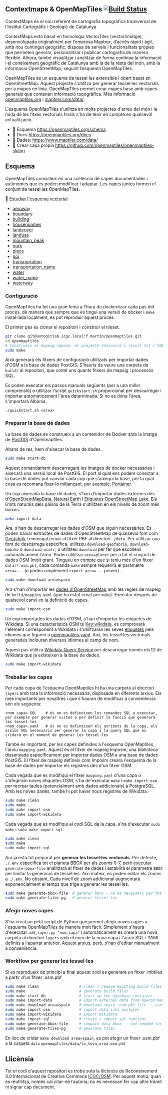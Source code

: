 ## Contextmaps & OpenMapTiles [![Build Status](https://github.com/openmaptiles/openmaptiles/workflows/OMT_CI/badge.svg?branch=master)](https://github.com/openmaptiles/openmaptiles/actions)

ContextMaps és el nou referent de cartografia topogràfica transversal de l’Institut Cartogràfic i Geològic de Catalunya

ContextMaps està basat en tecnologia VectorTiles (vector/imatge), desenvolupada originalment per l’empresa Mapbox, d’accés ràpid i àgil, amb nou contingut geogràfic, disposa de serveis i funcionalitats pròpies que permeten generar, personalitzar i publicar cartografia de manera flexible. Alhora, també visualitzar i analitzar de forma contínua la informació i el coneixement geogràfic de Catalunya amb la de la resta del món, amb la informació OpenStreetMap, seguint l’esquema OpenMapTiles.

OpenMapTiles és un esquema de tessel·les extensible i obert basat en OpenStreetMap. Aquest projecte s'utilitza per generar tessel·les vectorials per a mapes en línia. OpenMapTiles permet crear mapes base amb capes generals que contenen informació topogràfica. Més informació [openmaptiles.org](https://openmaptiles.org/) i [maptiler.com/data/](https://www.maptiler.com/data/).

L'esquema OpenMapTiles s'utilitza en molts projectes d'arreu del món i la mida de les fitxes vectorials finals s'ha de tenir en compte en qualsevol actualització.

- :link: Esquema https://openmaptiles.org/schema
- :link: Docs https://openmaptiles.org/docs
- :link: Dades: https://www.maptiler.com/data/
- :link: Crear capa própia https://github.com/openmaptiles/openmaptiles-skiing

## Esquema

OpenMapTiles consisteix en una col·lecció de capes documentades i autònomes que es poden modificar i adaptar.
Les capes juntes formen el conjunt de tessel·les OpenMapTiles.

:link: [Estudiar l'esquema vectorial](http://openmaptiles.org/schema)

- [aeroway](https://openmaptiles.org/schema/#aeroway)
- [boundary](https://openmaptiles.org/schema/#boundary)
- [building](https://openmaptiles.org/schema/#building)
- [housenumber](https://openmaptiles.org/schema/#housenumber)
- [landcover](https://openmaptiles.org/schema/#landcover)
- [landuse](https://openmaptiles.org/schema/#landuse)
- [mountain_peak](https://openmaptiles.org/schema/#mountain_peak)
- [park](https://openmaptiles.org/schema/#park)
- [place](https://openmaptiles.org/schema/#place)
- [poi](https://openmaptiles.org/schema/#poi)
- [transportation](https://openmaptiles.org/schema/#transportation)
- [transportation_name](https://openmaptiles.org/schema/#transportation_name)
- [water](https://openmaptiles.org/schema/#water)
- [water_name](https://openmaptiles.org/schema/#water_name)
- [waterway](https://openmaptiles.org/schema/#waterway)

### Configuració 

OpenMapTiles ha fet una gran feina a l'hora de dockeritzar cada pas del procés, de manera que sempre que es tingui una versió de docker i `make` instal·lada localment, es pot reproduir aquest procés.

El primer pas és clonar el repositori i construir el tileset.

```bash
git clone git@autogitlab.icgc.local:f.martin/openmaptiles.git
cd openmaptiles
# Construeix el mapeig imposm, el projecte tm2source i recull tot l'SQL
sudo make
```

Això generarà els fitxers de configuració utilitzats per importar dades d'OSM a la base de dades PostGIS. S'hauria de veure una carpeta de `build/` al repositori, que conté uns quants fitxers de mapeig i processos SQL. 

Es poden executar els passos manuals següents (per a una millor comprensió) o utilitzar l'script `quickstart.sh` proporcionat per descarregar i importar automàticament l'àrea determinada. Si no es dóna l'àrea, s'importarà Albània.

```
./quickstart.sh <area>
```

### Preparar la base de dades

La base de dades es construeix a un contenidor de Docker amb la imatge de [PostGIS](https://hub.docker.com/r/openmaptiles/postgis) d'Openmaptiles. 

Abans de res, hem d'aixecar la base de dades.

```bash
sudo make start-db
```

Aquest comandament descarregarà les imatges de docker necessàries i aixecarà una versió local de PostGIS. El port al qual ens podem conectar a la base de dades pot canviar cada cop que s'aixequi la base, per la qual cosa es recomana fixar-lo mitjançant, per exemple, [Portainer](https://www.portainer.io/).

Un cop aixecada la base de dades, s'han d'importar dades externes des d'[OpenStreetMapData](http://osmdata.openstreetmap.de/), [Natural Earth](http://www.naturalearthdata.com/) i [Etiquetes OpenStreetMap Lake](https://github.com/lukasmartinelli/osm-lakelines). Els límits naturals dels països de la Terra s'utilitzen en els nivells de zoom més baixos.

```bash
make import-data
```

Ara, s'han de descarregar les dades d'OSM que siguin necessàries. Es poden baixar extractes de dades d'OpenStreetMap de qualsevol font com [Geofabrik](http://download.geofabrik.de/) i emmagatzemar el fitxer PBF al directori `./data`. Per utilitzar una font de descàrrega específica, utilitzeu `download-geofabrik`, `download-bbbike` o `download-osmfr`, o utilitzeu `download` per fer que escolleixi automàticament l'àrea. Podeu utilitzar `area=planet` per a tot el conjunt de dades OSM (molt gran). Tingueu en compte que si teniu més d'un fitxer `data/*.osm.pbf`, cada comanda `make` sempre requerirà el paràmetre `area=...` (o podeu simplement `export area=...` primer) .

```bash
sudo make download area=spain
```

Ara s'han d'importar les [dades d'OpenStreetMap](https://github.com/openmaptiles/openmaptiles-tools/tree/master/docker/import-osm) amb les regles de mapeig de
`build/mapping.yaml` (que ha estat creat per `make`). Executar després de qualsevol canvi en la definició de capes.

```bash
sudo make import-osm
```

Un cop importades les dades d'OSM, s'han d'importar les etiquetes de Wikidata. Si una característica OSM té [Key:wikidata](https://wiki.openstreetmap.org/wiki/Key:wikidata), es comprovarà l'element corresponent a Wikidata i s'utilitzaran les seves [etiquetes](https://www.wikidata.org/wiki/Help:Label) pels idiomes que figuren a [openmaptiles.yaml](openmaptiles.yaml). Així, les tessel·les vectorials generades inclouran diversos idiomes al camp de nom.

Aquest pas utilitza [Wikidata Query Service](https://query.wikidata.org) per descarregar només els ID de Wikidata que ja existeixen a la base de dades.

```bash
sudo make import-wikidata
```

### Treballar les capes

Per cada capa de l'esquema OpenMaptiles hi ha una carpeta al directori `layers` amb tota la informació necessària, disposada en diferents arxius. Els més importants per nosaltres i que s'hauran de modificar a conveniència són els següents:

```
<nom_capa>.SQL    # és on es defineixen les comandes SQL a executar, per exemple per generar vistes o per definir la funció que generarà les tessel·les
<nom_capa>.yaml   # és on es defineixen els atributs de la capa, els arxius SQL necessaris per generar la capa i la query SQL que es cridarà en el moment de generar les tessel·les
```

També és important, per les capes definides a l'esquema OpenMaptiles, l'arxiu `mapping.yaml`. Aquest és el fitxer de mapeig Imposm, una biblioteca dissenyada específicament per importar dades OSM a una base de dades PostGIS. El fitxer de mapeig defineix com Imposm crearà l'esquema de la base de dades per importar els registres des d'un fitxer OSM.

Cada vegada que es modifiqui el fitxer `mapping.yaml` d'una capa o s'afegeixin noves etiquetes OSM, s'ha de'executar `make` i `make import-osm` per recrear taules (potencialment amb dades addicionals) a PostgreSQL. Amb les noves dades, també hi pot haver nous registres de Wikidata.

```bash
sudo make clean
sudo make
sudo make import-osm
sudo make import-wikidata
```

Cada vegada que es modifiqui el codi SQL de la capa, s'ha d'executar `sudo  make` i `sudo make import-sql`.

```bash
sudo make clean
sudo make
sudo make import-sql
```

Ara ja està tot preparat per **generar les tessel·les vectorials**. Per defecte, `./.env` especifica tot el planeta BBOX per als zooms 0-7, però executar `generate-bbox-file` analitzarà el fitxer de dades i establirà el paràmetre `BBOX` per limitar la generació de tessel·les. Així mateix, es poden editar els zooms a `./.env`. No obstant, Cada nivell de zoom addicional augmentarà exponencialment el temps que triga a generar les tessel·les.

```bash
sudo make generate-bbox-file  # generar bbox - no és necessari per tot el planeta
sudo make generate-tiles-pg   # generar tessel·les
```

### Afegir noves capes
S'ha creat un petit script de Python que permet afegir noves capes a l'esquema OpenMapTiles de manera molt fàcil. Simplement s'haurà d'executar `add_layer.py "nom_capa"` i automàticament es crearà una nova carpeta al directori `layers` amb el nom de la nova capa i l'arxiu SQL i YAML definits a l'apartat anterior. Aquest arxius, però, s'han d'editar manualment a conveniència.

### Workflow per generar les tessel·les
Si es reprodueix de principi a final aquest codi es generarà un fitxer .mbtiles a partir d'un fitxer .osm.pbf
```bash
sudo make clean                  # clean / remove existing build files
sudo make                        # generate build files
sudo make start-db               # start up the database container.
sudo make import-data            # Import external data from OpenStreetMapData, Natural Earth and OpenStreetMap Lake Labels.
sudo make download area=spain    # download spain .osm.pbf file -- can be skipped if a .osm.pbf file already existing
sudo make import-osm             # import data into postgres
sudo make import-wikidata        # import Wikidata
sudo make import-sql             # create / import sql funtions 
sudo make generate-bbox-file     # compute data bbox -- not needed for the whole planet
sudo make generate-tiles-pg      # generate tiles
```
En lloc de cridar `make download area=spain`, es pot afegir un fitxer .osm.pbf a la carpeta `data` `openmaptiles/data/la_teva_area.osm.pbf`


## Llicènsia

Tot el codi d'aquest repositori es troba sota la llicència de Reconeixement 4.0 Internacional de Creative Commons [ICGC/OSM](./LICENSE.md). Per aquest motiu, quan es reutilitza, només cal citar-ne l’autoria; no és necessari fer cap altre tràmit ni signar cap document.